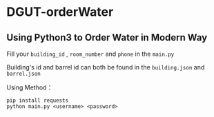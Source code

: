 # **DGUT-orderWater**

## Using Python3 to Order Water in Modern Way

Fill your `building_id` , `room_number` and `phone` in the `main.py`

Building's id and barrel id can both be found in the `building.json` and `barrel.json` 

Using Method：

```
pip install requests
python main.py <username> <password>
```



